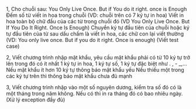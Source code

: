 1, Cho chuỗi sau: You Only Live Once. But if You do it right. once is Enough
Đếm số từ viết in hoa trong chuỗi (VD: chuỗi trên có 7 ký tự in hoa)
Viết in hoa toàn bộ chữ đầu của các từ trong chuỗi đó (VD You Only Live Once. But If You Do It Right. Once Is Enough)
Chuyển ký tự đầu tiên của chuỗi hoặc ký tự đầu tiên của từ sau dấu chấm là viết in hoa, các chữ con lại viết thường (VD: You only live once. But if you do it right. Once is enough)
(Viết test case)

2, Viết chương trình nhập mật khẩu, yêu cầu mật khẩu phải có từ 10 ký tự trở lên trong đó có ít nhất 1 ký tự in hoa, 1 ký tự số, 1 ký tự đặc biệt như . , - _,…
Nếu mật khẩu ít hơn 10 ký tự thông báo mật khẩu yếu
Nếu thiếu một trong các ký tự trên thì thông báo mật khẩu chưa đủ mạnh

3, Viết chương trình nhập vào một số nguyên dương, kiểm tra số đó có là một tháng trong năm không. Nếu có thì in ra tháng đó có bao nhiêu ngày. (Xử lý exception đầy đủ)
